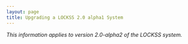 ```yaml
---
layout: page
title: Upgrading a LOCKSS 2.0 alpha1 System
---
```


*This information applies to version 2.0-alpha2 of the LOCKSS system.*
